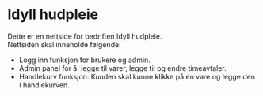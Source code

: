 # Idyll hudpleie

Dette er en nettside for bedriften Idyll hudpleie. <br/>
Nettsiden skal inneholde følgende:

* Logg inn funksjon for brukere og admin.
* Admin panel for å: legge til varer, legge til og endre timeavtaler.
* Handlekurv funksjon: Kunden skal kunne klikke på en vare og legge den i handlekurven.